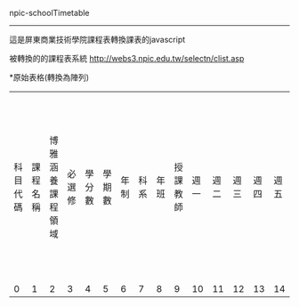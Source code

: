 npic-schoolTimetable
***
這是屏東商業技術學院課程表轉換課表的javascript

 被轉換的的課程表系統 http://webs3.npic.edu.tw/selectn/clist.asp
 
 *原始表格(轉換為陣列)
 
 <table>
  <tr>
   <td>科目代碼</td>
   <td>課程名稱</td>
   <td>博雅涵養課程領域</td>
   <td>必選修</td>
   <td>學分數</td>
   <td>學期數</td>
   <td>年制</td>
   <td>科系</td>
   <td>年班</td>
   <td>授課教師</td>
   <td>週一</td>
   <td>週二</td>
   <td>週三</td>
   <td>週四</td>
   <td>週五</td>
   <td>週六</td>
   <td>週日</td>
   <td>已選人數(大約)</td>
   <td>教室</td>
   <td>教學網站</td>
   <td>教學附件</td>
   <td>課程/選課限額/備註(適合選課班級)</td>
  </tr>
  <tr>
   <td>0</td>
   <td>1</td>
   <td>2</td>
   <td>3</td>
   <td>4</td>
   <td>5</td>
   <td>6</td>
   <td>7</td>
   <td>8</td>
   <td>9</td>
   <td>10</td>
   <td>11</td>
   <td>12</td>
   <td>13</td>
   <td>14</td>
   <td>15</td>
   <td>16</td>
   <td>17</td>
   <td>18</td>
   <td>19</td>
   <td>20</td>
   <td>21</td>
  </tr>
 </table>

